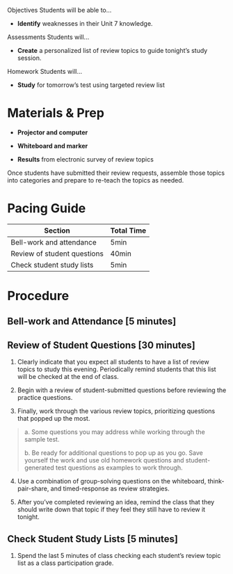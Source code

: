 Objectives Students will be able to…

-   **Identify** weaknesses in their Unit 7 knowledge.

Assessments Students will...

-   **Create** a personalized list of review topics to guide tonight’s study session.

Homework Students will...

-   **Study** for tomorrow’s test using targeted review list

Materials & Prep
================

-   **Projector and computer**

-   **Whiteboard and marker**

-   **Results** from electronic survey of review topics

Once students have submitted their review requests, assemble those topics into categories and prepare to re-teach the topics as needed.

Pacing Guide
============

| Section                     | Total Time |
|-----------------------------|------------|
| Bell-work and attendance    | 5min       |
| Review of student questions | 40min      |
| Check student study lists   | 5min       |

Procedure
=========

Bell-work and Attendance \[5 minutes\]
--------------------------------------

Review of Student Questions \[30 minutes\]
------------------------------------------

1. Clearly indicate that you expect all students to have a list of review topics to study this evening. Periodically remind students that this list will be checked at the end of class.

2. Begin with a review of student-submitted questions before reviewing the practice questions.

3. Finally, work through the various review topics, prioritizing questions that popped up the most.

> a. Some questions you may address while working through the sample test.
>
> b. Be ready for additional questions to pop up as you go. Save yourself the work and use old homework questions and student-generated test questions as examples to work through.

4. Use a combination of group-solving questions on the whiteboard, think-pair-share, and timed-response as review strategies.

5. After you’ve completed reviewing an idea, remind the class that they should write down that topic if they feel they still have to review it tonight.

Check Student Study Lists \[5 minutes\]
---------------------------------------

1. Spend the last 5 minutes of class checking each student’s review topic list as a class participation grade.
